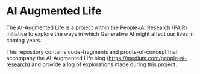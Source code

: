 # AI Augmented Life

The AI-Augmented Life is a project within the People+AI Research (PAIR) initiative to explore the ways in which Generative AI might affect our lives in coming years.

This repository contains code-fragments and proofs-of-concept that accompany the AI-Augmented Life blog (https://medium.com/people-ai-research) and provide a log of explorations made during this project.
